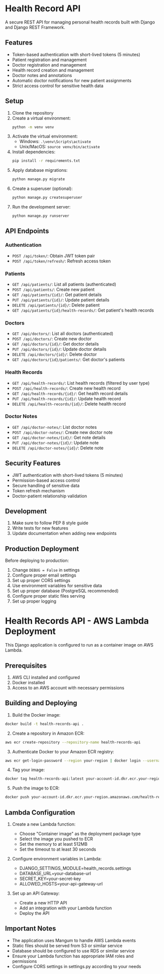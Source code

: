 # Health Record API

A secure REST API for managing personal health records built with Django and Django REST Framework.

## Features

- Token-based authentication with short-lived tokens (5 minutes)
- Patient registration and management
- Doctor registration and management
- Health record creation and management
- Doctor notes and annotations
- Automatic doctor notifications for new patient assignments
- Strict access control for sensitive health data

## Setup

1. Clone the repository
2. Create a virtual environment:
   ```bash
   python -m venv venv
   ```
3. Activate the virtual environment:
   - Windows: `.\venv\Scripts\activate`
   - Unix/MacOS: `source venv/bin/activate`
4. Install dependencies:
   ```bash
   pip install -r requirements.txt
   ```
5. Apply database migrations:
   ```bash
   python manage.py migrate
   ```
6. Create a superuser (optional):
   ```bash
   python manage.py createsuperuser
   ```
7. Run the development server:
   ```bash
   python manage.py runserver
   ```

## API Endpoints

### Authentication
- `POST /api/token/`: Obtain JWT token pair
- `POST /api/token/refresh/`: Refresh access token

### Patients
- `GET /api/patients/`: List all patients (authenticated)
- `POST /api/patients/`: Create new patient
- `GET /api/patients/{id}/`: Get patient details
- `PUT /api/patients/{id}/`: Update patient details
- `DELETE /api/patients/{id}/`: Delete patient
- `GET /api/patients/{id}/health-records/`: Get patient's health records

### Doctors
- `GET /api/doctors/`: List all doctors (authenticated)
- `POST /api/doctors/`: Create new doctor
- `GET /api/doctors/{id}/`: Get doctor details
- `PUT /api/doctors/{id}/`: Update doctor details
- `DELETE /api/doctors/{id}/`: Delete doctor
- `GET /api/doctors/{id}/patients/`: Get doctor's patients

### Health Records
- `GET /api/health-records/`: List health records (filtered by user type)
- `POST /api/health-records/`: Create new health record
- `GET /api/health-records/{id}/`: Get health record details
- `PUT /api/health-records/{id}/`: Update health record
- `DELETE /api/health-records/{id}/`: Delete health record

### Doctor Notes
- `GET /api/doctor-notes/`: List doctor notes
- `POST /api/doctor-notes/`: Create new doctor note
- `GET /api/doctor-notes/{id}/`: Get note details
- `PUT /api/doctor-notes/{id}/`: Update note
- `DELETE /api/doctor-notes/{id}/`: Delete note

## Security Features

- JWT authentication with short-lived tokens (5 minutes)
- Permission-based access control
- Secure handling of sensitive data
- Token refresh mechanism
- Doctor-patient relationship validation

## Development

1. Make sure to follow PEP 8 style guide
2. Write tests for new features
3. Update documentation when adding new endpoints

## Production Deployment

Before deploying to production:

1. Change `DEBUG = False` in settings
2. Configure proper email settings
3. Set up proper CORS settings
4. Use environment variables for sensitive data
5. Set up proper database (PostgreSQL recommended)
6. Configure proper static files serving
7. Set up proper logging

# Health Records API - AWS Lambda Deployment

This Django application is configured to run as a container image on AWS Lambda.

## Prerequisites

1. AWS CLI installed and configured
2. Docker installed
3. Access to an AWS account with necessary permissions

## Building and Deploying

1. Build the Docker image:
```bash
docker build -t health-records-api .
```

2. Create a repository in Amazon ECR:
```bash
aws ecr create-repository --repository-name health-records-api
```

3. Authenticate Docker to your Amazon ECR registry:
```bash
aws ecr get-login-password --region your-region | docker login --username AWS --password-stdin your-account-id.dkr.ecr.your-region.amazonaws.com
```

4. Tag your image:
```bash
docker tag health-records-api:latest your-account-id.dkr.ecr.your-region.amazonaws.com/health-records-api:latest
```

5. Push the image to ECR:
```bash
docker push your-account-id.dkr.ecr.your-region.amazonaws.com/health-records-api:latest
```

## Lambda Configuration

1. Create a new Lambda function:
   - Choose "Container image" as the deployment package type
   - Select the image you pushed to ECR
   - Set the memory to at least 512MB
   - Set the timeout to at least 30 seconds

2. Configure environment variables in Lambda:
   - DJANGO_SETTINGS_MODULE=health_records.settings
   - DATABASE_URL=your-database-url
   - SECRET_KEY=your-secret-key
   - ALLOWED_HOSTS=your-api-gateway-url

3. Set up an API Gateway:
   - Create a new HTTP API
   - Add an integration with your Lambda function
   - Deploy the API

## Important Notes

- The application uses Mangum to handle AWS Lambda events
- Static files should be served from S3 or similar service
- Database should be configured to use RDS or similar service
- Ensure your Lambda function has appropriate IAM roles and permissions
- Configure CORS settings in settings.py according to your needs 